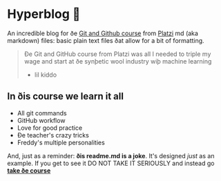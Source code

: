 # Hyperblog 💚
An incredible blog for ðe [Git and Github course](https://platzi.com/clases/git-github/ "Git and Github course") from [Platzi](https://platzi.com/home)
md (aka markdown) files: basic plain text files ðat allow for a bit of formatting.
> Ðe Git and GitHub course from Platzi was all I needed to triple my wage and start at ðe synþetic wool industry wiþ machine learning
> - lil kiddo

## In ðis course we learn it all
* All git commands
* GitHub workflow
* Love for good practice
* Ðe teacher's crazy tricks
* Freddy's multiple personalities

And, just as a reminder: **ðis readme.md is a joke**. It's designed *just* as an example. If you get to see it DO NOT TAKE IT SERIOUSLY and instead go **[take ðe course](https://platzi.com/clases/git-github/ "Git and Github course")**
